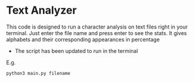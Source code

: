 # Text Analyzer

This code is designed to run a character analysis on text files right in your terminal. Just enter the file name and press enter to see the stats.
It gives alphabets and their corresponding appearances in percentage

- The script has been updated to run in the terminal

E.g.

```console
python3 main.py filename
```
